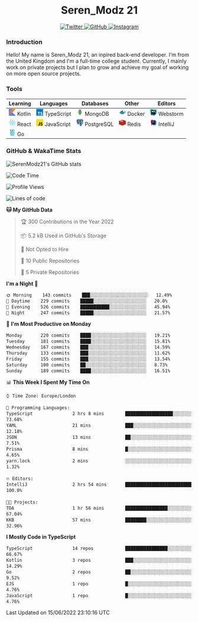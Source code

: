 <div align="center">
  <h1>Seren_Modz 21</h1>
  <a href="https://twitter.com/SerenModz21">
    <img alt="Twitter" src="https://img.shields.io/badge/twitter%20-%231DA1F2.svg?&style=for-the-badge&logo=Twitter&logoColor=white">
  </a>
  <a href="https://github.com/SerenModz21">
    <img alt="GitHub" src="https://img.shields.io/badge/github%20-%23121011.svg?&style=for-the-badge&logo=github&logoColor=white">
  </a>
  <a href="https://www.instagram.com/serenmodz21">
    <img alt="Instagram" src="https://img.shields.io/badge/instagram%20-%23E4405F.svg?&style=for-the-badge&logo=Instagram&logoColor=white">
  </a>
</div>

### Introduction

Hello! My name is Seren_Modz 21, an inpired back-end developer. I'm from the United Kingdom and I'm a full-time college student. Currently, I mainly work on private projects but I plan to grow and achieve my goal of working on more open source projects. 

### Tools

 **Learning**                                        | **Languages**                                               | **Databases**                                               | **Other**                                           | **Editors**                                                  
-----------------------------------------------------|-------------------------------------------------------------|-------------------------------------------------------------|-----------------------------------------------------|--------------------------------------------------------------
 <img width="19px" src="./assets/kotlin.svg"> Kotlin | <img width="19px" src="./assets/typescript.svg"> TypeScript | <img width="19px" src="./assets/mongodb.svg"> MongoDB       | <img width="19px" src="./assets/docker.svg"> Docker | <img width="19px" src="./assets/webstorm.svg"> Webstorm      
 <img width="19px" src="./assets/react.svg"> React   | <img width="19px" src="./assets/javascript.svg"> JavaScript | <img width="19px" src="./assets/postgresql.svg"> PostgreSQL | <img width="19px" src="./assets/redis.svg"> Redis   | <img width="19px" src="./assets/intellij-idea.svg"> IntelliJ
 <img width="19px" src="./assets/go.svg"> Go         |                                                             |                                                             |                                                     |                                                                                                               

### GitHub & WakaTime Stats

![SerenModz21's GitHub stats](https://github-readme-stats.vercel.app/api?username=SerenModz21&show_icons=true&theme=dark)

<!--START_SECTION:waka-->
![Code Time](http://img.shields.io/badge/Code%20Time-1%2C351%20hrs%2054%20mins-blue)

![Profile Views](http://img.shields.io/badge/Profile%20Views-5-blue)

![Lines of code](https://img.shields.io/badge/From%20Hello%20World%20I%27ve%20Written-13%20Thousand%20lines%20of%20code-blue)

**🐱 My GitHub Data** 

> 🏆 300 Contributions in the Year 2022
 > 
> 📦 5.2 kB Used in GitHub's Storage 
 > 
> 🚫 Not Opted to Hire
 > 
> 📜 10 Public Repositories 
 > 
> 🔑 5 Private Repositories  
 > 
**I'm a Night 🦉** 

```text
🌞 Morning    143 commits    ███░░░░░░░░░░░░░░░░░░░░░░   12.49% 
🌆 Daytime    229 commits    █████░░░░░░░░░░░░░░░░░░░░   20.0% 
🌃 Evening    526 commits    ███████████░░░░░░░░░░░░░░   45.94% 
🌙 Night      247 commits    █████░░░░░░░░░░░░░░░░░░░░   21.57%

```
📅 **I'm Most Productive on Monday** 

```text
Monday       220 commits    ████░░░░░░░░░░░░░░░░░░░░░   19.21% 
Tuesday      181 commits    ████░░░░░░░░░░░░░░░░░░░░░   15.81% 
Wednesday    167 commits    ███░░░░░░░░░░░░░░░░░░░░░░   14.59% 
Thursday     133 commits    ███░░░░░░░░░░░░░░░░░░░░░░   11.62% 
Friday       155 commits    ███░░░░░░░░░░░░░░░░░░░░░░   13.54% 
Saturday     100 commits    ██░░░░░░░░░░░░░░░░░░░░░░░   8.73% 
Sunday       189 commits    ████░░░░░░░░░░░░░░░░░░░░░   16.51%

```


📊 **This Week I Spent My Time On** 

```text
⌚︎ Time Zone: Europe/London

💬 Programming Languages: 
TypeScript               2 hrs 8 mins        ██████████████████░░░░░░░   73.68% 
YAML                     21 mins             ███░░░░░░░░░░░░░░░░░░░░░░   12.18% 
JSON                     13 mins             ██░░░░░░░░░░░░░░░░░░░░░░░   7.51% 
Prisma                   8 mins              █░░░░░░░░░░░░░░░░░░░░░░░░   4.65% 
yarn.lock                2 mins              ░░░░░░░░░░░░░░░░░░░░░░░░░   1.32%

🔥 Editors: 
IntelliJ                 2 hrs 54 mins       █████████████████████████   100.0%

🐱‍💻 Projects: 
TDA                      1 hr 56 mins        ████████████████░░░░░░░░░   67.04% 
KKB                      57 mins             ████████░░░░░░░░░░░░░░░░░   32.96%

```

**I Mostly Code in TypeScript** 

```text
TypeScript               14 repos            ████████████████░░░░░░░░░   66.67% 
Kotlin                   3 repos             ███░░░░░░░░░░░░░░░░░░░░░░   14.29% 
Go                       2 repos             ██░░░░░░░░░░░░░░░░░░░░░░░   9.52% 
EJS                      1 repo              █░░░░░░░░░░░░░░░░░░░░░░░░   4.76% 
JavaScript               1 repo              █░░░░░░░░░░░░░░░░░░░░░░░░   4.76%

```



 Last Updated on 15/06/2022 23:10:16 UTC
<!--END_SECTION:waka-->
